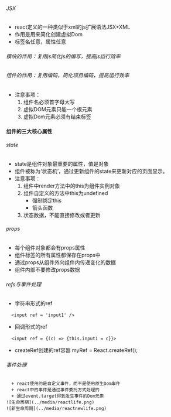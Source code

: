 ###### JSX
+ react定义的一种类似于xml的js扩展语法JSX+XML
+ 作用是用来简化创建虚拟Dom
+ 标签名任意，属性任意
###### 模块的作用：复用js简化js的编写，提高js运行效率
###### 组件的作用：复用编码，简化项目编码，提高运行效率
+ 注意事项：
   1. 组件名必须首字母大写
   2. 虚拟DOM元素只能一个根元素
   3. 虚拟Dom元素必须有结束标签
#### 组件的三大核心属性
###### state
+ state是组件对象最重要的属性，值是对象
+ 组件被称为‘状态机’，通过更新组件的state来更新对应的页面显示。
+ 注意事项：
   1. 组件中render方法中的this为组件实例对象
   2. 组件自定义的方法中this为undefined
      + 强制绑定this
      + 箭头函数
   3. 状态数据，不能直接修改或者更新
###### props
   + 每个组件对象都会有props属性
   + 组件标签的所有属性都保存在props中
   + 通过props从组件外向组件内传递变化的数据
   + 组件内部不要修改props数据
###### refs与事件处理
   + 字符串形式的ref
   ```
     <input ref = 'input1' />
   ```
   + 回调形式的ref
   ```
     <input ref = {(c) => {this.input1 = c}}>
   ```
   + createRef创建的ref容器
   myRef = React.createRef();
   ###### 事件处理
      + react使用的是自定义事件，而不是使用原生Dom事件
      + react中的事件是通过事件委托方式处理的
      + 通过event.target得到发生事件的Dom元素
    ![生命周期](../media/reactlife.png)
    ![新生命周期](../media/reactnewlife.png)
     